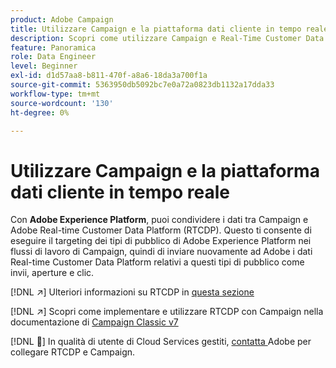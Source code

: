 ```yaml
---
product: Adobe Campaign
title: Utilizzare Campaign e la piattaforma dati cliente in tempo reale
description: Scopri come utilizzare Campaign e Real-Time Customer Data Platform
feature: Panoramica
role: Data Engineer
level: Beginner
exl-id: d1d57aa8-b811-470f-a8a6-18da3a700f1a
source-git-commit: 5363950db5092bc7e0a72a0823db1132a17dda33
workflow-type: tm+mt
source-wordcount: '130'
ht-degree: 0%

---
```


# Utilizzare Campaign e la piattaforma dati cliente in tempo reale

Con **Adobe Experience Platform**, puoi condividere i dati tra Campaign e Adobe Real-time Customer Data Platform (RTCDP). Questo ti consente di eseguire il targeting dei tipi di pubblico di Adobe Experience Platform nei flussi di lavoro di Campaign, quindi di inviare nuovamente ad Adobe i dati Real-time Customer Data Platform relativi a questi tipi di pubblico come invii, aperture e clic.

[!DNL :arrow_upper_right:] Ulteriori informazioni su RTCDP in  [questa sezione](https://experienceleague.adobe.com/docs/experience-platform/rtcdp/overview.html?lang=en)

[!DNL :arrow_upper_right:] Scopri come implementare e utilizzare RTCDP con Campaign nella documentazione di  [Campaign Classic v7](https://experienceleague.adobe.com/docs/campaign-classic/using/integrating-with-adobe-experience-cloud/aep-sources-destinations/get-started-sources-destinations.html?lang=en#integrating-with-adobe-experience-cloud)

[!DNL :speech_balloon:] In qualità di utente di Cloud Services gestiti,  [contatta ](../start/campaign-faq.md#support) Adobe per collegare RTCDP e Campaign.
